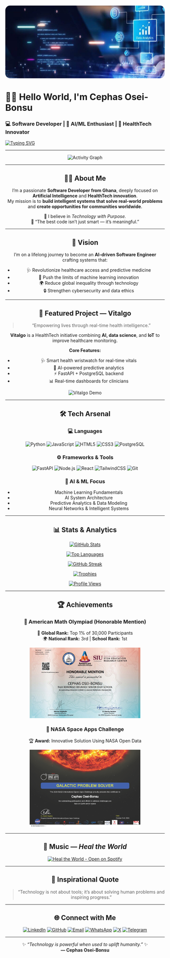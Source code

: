 <!-- 💫 MASTER README — CENTER-ALIGNED • CEPHAS OSEI-BO ->
<div align="center">

<!-- Banner -->
<img src="https://github.com/CephasTechOrg/CephasTechOrg/blob/main/images/WhatsApp%20Image%202025-07-06%20at%2021.55.37_d7a5225f.jpg?raw=true"
     alt="Cephas Banner"
     width="100%"
     height="230px"
     style="object-fit:cover;border-radius:15px;" />

<!-- Hero -->
# 👋🏽 Hello World, I'm **Cephas Osei-Bonsu**
### 💻 Software Developer | 🤖 AI/ML Enthusiast | 🚀 HealthTech Innovator

[![Typing SVG](https://readme-typing-svg.demolab.com?font=Fira+Code&size=22&pause=1000&color=00FFFF&center=true&vCenter=true&width=650&lines=Building+Technology+That+Empowers+Communities;Transforming+Health+Data+Into+Human+Impact;Innovating+Through+AI+and+Machine+Learning)](https://git.io/typing-svg)

</div>

---

<div align="center">



![Activity Graph](https://github-readme-activity-graph.vercel.app/graph?username=CephasTechOrg&theme=react-dark&bg_color=0D1117&hide_border=false&line=00FFFF&point=FF66C4&custom_title=Contribution+Graph)


</div>

---

<div align="center">

## 👨‍💻 About Me

I’m a passionate **Software Developer from Ghana**, deeply focused on **Artificial Intelligence** and **HealthTech innovation**.  
My mission is to **build intelligent systems that solve real-world problems** and **create opportunities for communities worldwide**.

🧠 I believe in _Technology with Purpose._  
💬 “The best code isn’t just smart — it’s meaningful.”

</div>

---

<div align="center">

## 🧭 Vision

I’m on a lifelong journey to become an **AI-driven Software Engineer** crafting systems that:
- 🩺 Revolutionize healthcare access and predictive medicine  
- 🧠 Push the limits of machine learning innovation  
- 🌍 Reduce global inequality through technology  
- 🔒 Strengthen cybersecurity and data ethics

</div>

---

<div align="center">

## 🚀 Featured Project — **Vitalgo**

> “Empowering lives through real-time health intelligence.”

**Vitalgo** is a HealthTech initiative combining **AI, data science**, and **IoT** to improve healthcare monitoring.

**Core Features:**
- 🩺 Smart health wristwatch for real-time vitals  
- 🤖 AI-powered predictive analytics  
- ⚡ FastAPI + PostgreSQL backend  
- 📊 Real-time dashboards for clinicians

<p align="center">
  <img src="https://github.com/CephasTechOrg/CephasTechOrg/blob/main/images/vitalgo_demo.gif?raw=true" width="500" alt="Vitalgo Demo"/>
</p>

</div>

---

<div align="center">

## 🛠️ Tech Arsenal

### 💻 Languages
![Python](https://img.shields.io/badge/Python-3776AB?style=for-the-badge&logo=python&logoColor=white)
![JavaScript](https://img.shields.io/badge/JavaScript-F7E01D?style=for-the-badge&logo=javascript&logoColor=black)
![HTML5](https://img.shields.io/badge/HTML5-E44D26?style=for-the-badge&logo=html5&logoColor=white)
![CSS3](https://img.shields.io/badge/CSS3-1572B6?style=for-the-badge&logo=css3&logoColor=white)
![PostgreSQL](https://img.shields.io/badge/PostgreSQL-316192?style=for-the-badge&logo=postgresql&logoColor=white)

### ⚙️ Frameworks & Tools
![FastAPI](https://img.shields.io/badge/FastAPI-009688?style=for-the-badge&logo=fastapi&logoColor=white)
![Node.js](https://img.shields.io/badge/Node.js-3C873A?style=for-the-badge&logo=node.js&logoColor=white)
![React](https://img.shields.io/badge/React-20232A?style=for-the-badge&logo=react&logoColor=61DAFB)
![TailwindCSS](https://img.shields.io/badge/TailwindCSS-0EA5E9?style=for-the-badge&logo=tailwind-css&logoColor=white)
![Git](https://img.shields.io/badge/Git-F05033?style=for-the-badge&logo=git&logoColor=white)

### 🧠 AI & ML Focus
- Machine Learning Fundamentals  
- AI System Architecture  
- Predictive Analytics & Data Modeling  
- Neural Networks & Intelligent Systems

</div>

---

<div align="center">

## 📊 Stats & Analytics

[![GitHub Stats](https://github-readme-stats.vercel.app/api?username=CephasTechOrg&show_icons=true&theme=tokyonight&hide_border=false&bg_color=0D1117&title_color=00FFFF&icon_color=FF66C4&text_color=FFFFFF)](https://github.com/CephasTechOrg)

[![Top Languages](https://github-readme-stats.vercel.app/api/top-langs/?username=CephasTechOrg&layout=compact&theme=tokyonight&bg_color=0D1117&title_color=00FFFF&text_color=FFFFFF)](https://github.com/CephasTechOrg)

[![GitHub Streak](https://streak-stats.demolab.com?user=CephasTechOrg&theme=tokyonight&ring=FF66C4&fire=FF66C4&currStreakLabel=00FFFF&background=0D1117)](https://git.io/streak-stats)

[![Trophies](https://github-profile-trophy.vercel.app/?username=CephasTechOrg&theme=tokyonight&no-bg=true&no-frame=false&margin-w=15)](https://github.com/ryo-ma/github-profile-trophy)


[![Profile Views](https://komarev.com/ghpvc/?username=CephasTechOrg&color=00FFFF&style=flat-square)](https://github.com/CephasTechOrg)

</div>

---

<div align="center">

## 🏆 Achievements

### 🥇 American Math Olympiad (Honorable Mention)  
🏅 **Global Rank:** Top 1% of 30,000 Participants  
🌍 **National Rank:** 3rd | **School Rank:** 1st

<p align="center">
  <img src="https://raw.githubusercontent.com/CephasTechOrg/CephasTechOrg/main/images/american.png" width="350" alt="AMO Certificate"/>
</p>

### 🚀 NASA Space Apps Challenge  
🏆 **Award:** Innovative Solution Using NASA Open Data

<p align="center">
  <img src="https://raw.githubusercontent.com/CephasTechOrg/CephasTechOrg/main/images/NASA%20Space%20Apps%20Challenge.png" width="350" alt="NASA Space Apps"/>
</p>

</div>

---

<div align="center">

## 🎵 Music — *Heal the World*



[![Heal the World - Open on Spotify](https://img.shields.io/badge/Play%20%22Heal%20the%20World%22-Spotify-1DB954?style=for-the-badge&logo=spotify&logoColor=white)](https://open.spotify.com/search/heal%20the%20world)


</div>

---

<div align="center">

## 💬 Inspirational Quote

> “Technology is not about tools; it’s about solving human problems and inspiring progress.”

</div>

---

<div align="center">

## 🌐 Connect with Me

[![LinkedIn](https://img.shields.io/badge/LinkedIn-0A66C2?style=for-the-badge&logo=linkedin&logoColor=white)](https://www.linkedin.com/in/cephas-osei-bonsu-911731326/)
[![GitHub](https://img.shields.io/badge/GitHub-181717?style=for-the-badge&logo=github&logoColor=white)](https://github.com/CephasTechOrg)
[![Email](https://img.shields.io/badge/Email-D14836?style=for-the-badge&logo=gmail&logoColor=white)](mailto:cephas@tech.org)
[![WhatsApp](https://img.shields.io/badge/WhatsApp-25D366?style=for-the-badge&logo=whatsapp&logoColor=white)](https://wa.me/233551560593)
[![X](https://img.shields.io/badge/X-000000?style=for-the-badge&logo=x&logoColor=white)](https://x.com/)
[![Telegram](https://img.shields.io/badge/Telegram-0088CC?style=for-the-badge&logo=telegram&logoColor=white)](https://t.me/)

</div>

---

<div align="center">

✨ _“Technology is powerful when used to uplift humanity.”_ ✨  
**— Cephas Osei-Bonsu**

</div>
